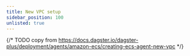 ```yaml
---
title: New VPC setup
sidebar_position: 100
unlisted: true
---
```


{/* TODO copy from https://docs.dagster.io/dagster-plus/deployment/agents/amazon-ecs/creating-ecs-agent-new-vpc */}